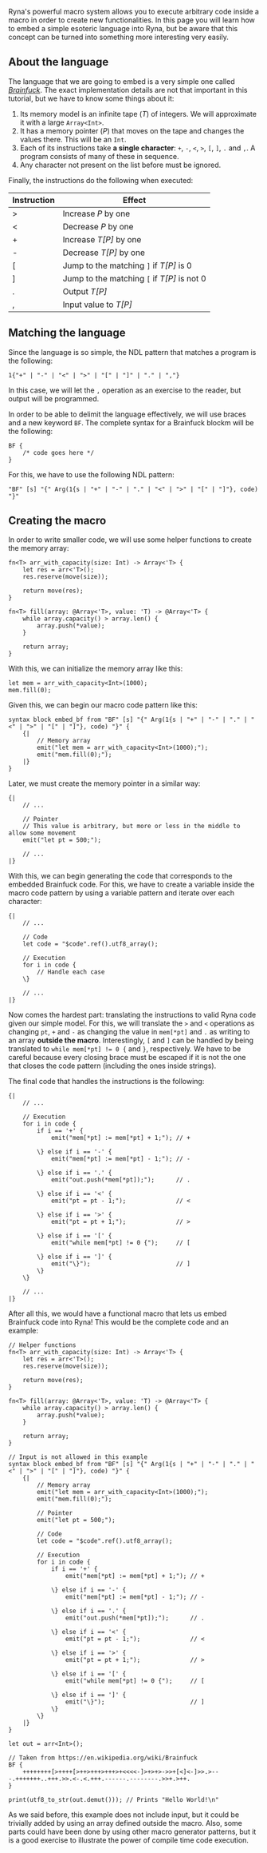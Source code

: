 Ryna's powerful macro system allows you to execute arbitrary code inside a macro in order to create new functionalities. In this page you
will learn how to embed a simple esoteric language into Ryna, but be aware that this concept can be turned into something more interesting
very easily.

## About the language

The language that we are going to embed is a very simple one called [*Brainfuck*](https://esolangs.org/wiki/Brainfuck). The exact implementation
details are not that important in this tutorial, but we have to know some things about it:

1. Its memory model is an infinite tape (*T*) of integers. We will approximate it with a large `Array<Int>`.
2. It has a memory pointer (*P*) that moves on the tape and changes the values there. This will be an `Int`.
3. Each of its instructions take **a single character**: `+`, `-`, `<`, `>`, `[`, `]`, `.` and `,`. A program consists of
   many of these in sequence.
4. Any character not present on the list before must be ignored.

Finally, the instructions do the following when executed:

| Instruction | Effect                                      |
| ----------- | ------------------------------------------- |
| >           | Increase *P* by one                         |
| <           | Decrease *P* by one                         |
| +           | Increase *T[P]* by one                      |
| -           | Decrease *T[P]* by one                      |
| [           | Jump to the matching `]` if *T[P]* is 0     |
| ]           | Jump to the matching `[` if *T[P]* is not 0 |
| .           | Output *T[P]*                               |
| ,           | Input value to *T[P]*                       |

## Matching the language

Since the language is so simple, the NDL pattern that matches a program is the following:

```
1{"+" | "-" | "<" | ">" | "[" | "]" | "." | ","}
```

In this case, we will let the `,` operation as an exercise to the reader, but output will be programmed.

In order to be able to delimit the language effectively, we will use braces and a new keyword `BF`. The
complete syntax for a Brainfuck blockm will be the following:

```
BF {
    /* code goes here */
}
```

For this, we have to use the following NDL pattern:

```
"BF" [s] "{" Arg(1{s | "+" | "-" | "." | "<" | ">" | "[" | "]"}, code) "}"
```

## Creating the macro

In order to write smaller code, we will use some helper functions to create the memory array:

```
fn<T> arr_with_capacity(size: Int) -> Array<'T> {
    let res = arr<'T>();
    res.reserve(move(size));
    
    return move(res);
}

fn<T> fill(array: @Array<'T>, value: 'T) -> @Array<'T> {
    while array.capacity() > array.len() {
        array.push(*value);
    }

    return array;
}
```

With this, we can initialize the memory array like this:

```
let mem = arr_with_capacity<Int>(1000);
mem.fill(0);
```

Given this, we can begin our macro code pattern like this:

```
syntax block embed_bf from "BF" [s] "{" Arg(1{s | "+" | "-" | "." | "<" | ">" | "[" | "]"}, code) "}" {
    {|        
        // Memory array
        emit("let mem = arr_with_capacity<Int>(1000);");
        emit("mem.fill(0);");
    |}
}
```

Later, we must create the memory pointer in a similar way:

```
{|        
    // ...

    // Pointer
    // This value is arbitrary, but more or less in the middle to allow some movement
    emit("let pt = 500;");

    // ...
|}
```

With this, we can begin generating the code that corresponds to the embedded Brainfuck code. For this, we have to
create a variable inside the macro code pattern by using a variable pattern and iterate over each character:

```
{|        
    // ...

    // Code
    let code = "$code".ref().utf8_array();

    // Execution
    for i in code {
        // Handle each case
    \}

    // ...
|}
```

Now comes the hardest part: translating the instructions to valid Ryna code given our simple model. For this, we will translate the
`>` and `<` operations as changing `pt`, `+` and `-` as changing the value in `mem[*pt]` and `.` as writing to an array **outside the macro**.
Interestingly, `[` and `]` can be handled by being translated to `while mem[*pt] != 0 {` and `}`, respectively. We have to be careful
because every closing brace must be escaped if it is not the one that closes the code pattern (including the ones inside strings).

The final code that handles the instructions is the following:

```
{|        
    // ...

    // Execution
    for i in code {
        if i == '+' { 
            emit("mem[*pt] := mem[*pt] + 1;"); // +
        
        \} else if i == '-' {
            emit("mem[*pt] := mem[*pt] - 1;"); // -
        
        \} else if i == '.' {
            emit("out.push(*mem[*pt]);");      // .
        
        \} else if i == '<' {
            emit("pt = pt - 1;");              // <

        \} else if i == '>' {
            emit("pt = pt + 1;");              // >
        
        \} else if i == '[' {
            emit("while mem[*pt] != 0 {");     // [
        
        \} else if i == ']' {
            emit("\}");                        // ]
        \}
    \}

    // ...
|}
```

After all this, we would have a functional macro that lets us embed Brainfuck code into Ryna! This would be the complete code 
and an example:

```
// Helper functions
fn<T> arr_with_capacity(size: Int) -> Array<'T> {
    let res = arr<'T>();
    res.reserve(move(size));
    
    return move(res);
}

fn<T> fill(array: @Array<'T>, value: 'T) -> @Array<'T> {
    while array.capacity() > array.len() {
        array.push(*value);
    }

    return array;
}

// Input is not allowed in this example
syntax block embed_bf from "BF" [s] "{" Arg(1{s | "+" | "-" | "." | "<" | ">" | "[" | "]"}, code) "}" {
    {|        
        // Memory array
        emit("let mem = arr_with_capacity<Int>(1000);");
        emit("mem.fill(0);");
        
        // Pointer
        emit("let pt = 500;");

        // Code
        let code = "$code".ref().utf8_array();

        // Execution
        for i in code {
            if i == '+' { 
                emit("mem[*pt] := mem[*pt] + 1;"); // +
            
            \} else if i == '-' {
                emit("mem[*pt] := mem[*pt] - 1;"); // -
            
            \} else if i == '.' {
                emit("out.push(*mem[*pt]);");      // .
            
            \} else if i == '<' {
                emit("pt = pt - 1;");              // <

            \} else if i == '>' {
                emit("pt = pt + 1;");              // >
            
            \} else if i == '[' {
                emit("while mem[*pt] != 0 {");     // [
            
            \} else if i == ']' {
                emit("\}");                        // ]
            \}
        \}
    |}
}

let out = arr<Int>();

// Taken from https://en.wikipedia.org/wiki/Brainfuck
BF {
    ++++++++[>++++[>++>+++>+++>+<<<<-]>+>+>->>+[<]<-]>>.>---.+++++++..+++.>>.<-.<.+++.------.--------.>>+.>++.
}

print(utf8_to_str(out.demut())); // Prints "Hello World!\n"
```

As we said before, this example does not include input, but it could be trivially added by using an array defined outside
the macro. Also, some parts could have been done by using other macro generator patterns, but it is a good exercise to 
illustrate the power of compile time code execution.